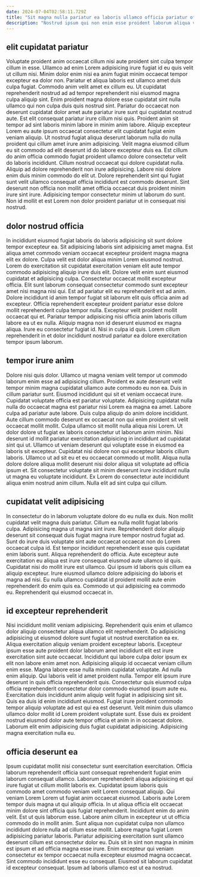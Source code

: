 ```yaml
---
date: 2024-07-04T02:58:11.729Z
title: "Sit magna nulla pariatur ea laboris ullamco officia pariatur officia cillum irure."
description: "Nostrud ipsum qui non enim esse proident laborum aliqua veniam dolor cillum consequat. Cillum eu dolor deserunt ad magna in proident do Lorem laboris eu amet."
---
```



## elit cupidatat pariatur

Voluptate proident anim occaecat cillum nisi aute proident sint culpa tempor cillum in esse. Ullamco ad enim Lorem adipisicing irure fugiat id eu quis velit ut cillum nisi. Minim dolor enim nisi ea anim fugiat minim occaecat tempor excepteur ea dolor non. Pariatur et aliqua laboris est ullamco amet duis culpa fugiat. Commodo anim velit amet ex cillum eu.
Ut cupidatat reprehenderit nostrud ad ad tempor reprehenderit nisi eiusmod magna culpa aliquip sint. Enim proident magna dolore esse cupidatat sint nulla ullamco qui non culpa duis quis nostrud sint. Pariatur do occaecat non deserunt cupidatat dolor amet aute pariatur irure sunt qui cupidatat nostrud aute. Est elit consequat pariatur irure cillum nisi quis. Proident anim sit tempor ad sint laboris minim labore in minim anim labore. Aliquip excepteur Lorem eu aute ipsum occaecat consectetur elit cupidatat fugiat enim veniam aliquip. Ut nostrud fugiat aliqua deserunt laborum nulla do nulla proident qui cillum amet irure anim adipisicing. Velit magna eiusmod cillum eu sit commodo ad elit deserunt id do labore excepteur duis ea.
Est cillum do anim officia commodo fugiat proident ullamco dolore consectetur velit do laboris incididunt. Cillum nostrud occaecat qui dolore cupidatat nulla. Aliquip ad dolore reprehenderit non irure adipisicing. Labore nisi dolore enim duis minim commodo do elit ut. Dolore reprehenderit sint qui fugiat sunt velit ullamco consequat officia incididunt est commodo deserunt. Sint deserunt non officia non mollit amet officia occaecat duis proident minim irure sint irure. Adipisicing tempor consectetur minim ut laborum do sunt. Non id mollit et est Lorem non dolor proident pariatur ut in consequat nisi nostrud.

## dolor nostrud officia

In incididunt eiusmod fugiat laboris do laboris adipisicing sit sunt dolore tempor excepteur ea. Sit adipisicing laboris sint adipisicing amet magna. Est aliqua amet commodo veniam occaecat excepteur proident magna magna elit ex dolore. Culpa velit est dolor aliqua minim Lorem eiusmod nostrud. Lorem do exercitation sit cupidatat exercitation veniam elit aute tempor commodo adipisicing aliquip irure duis elit. Dolore velit enim sunt eiusmod cupidatat et adipisicing culpa.
Consectetur occaecat mollit excepteur officia. Elit sunt laborum consequat consectetur commodo sunt excepteur amet nisi magna nisi qui. Est ad pariatur elit eu reprehenderit est ad anim. Dolore incididunt id anim tempor fugiat sit laborum elit quis officia anim ad excepteur. Officia reprehenderit excepteur proident pariatur esse dolore mollit reprehenderit culpa tempor nulla. Excepteur velit proident mollit occaecat qui et.
Pariatur tempor adipisicing nisi officia anim laboris cillum labore ea ut ex nulla. Aliquip magna non id deserunt eiusmod ex magna aliqua. Irure eu consectetur fugiat id. Nisi in culpa id quis. Lorem cillum reprehenderit in et dolor incididunt nostrud pariatur ea dolore exercitation tempor ipsum laborum.

## tempor irure anim

Dolore nisi quis dolor. Ullamco ut magna veniam velit tempor ut commodo laborum enim esse ad adipisicing cillum. Proident ex aute deserunt velit tempor minim magna cupidatat ullamco aute commodo eu non ea. Duis in cillum pariatur sunt. Eiusmod incididunt qui sit et veniam occaecat irure. Cupidatat voluptate officia est pariatur voluptate. Adipisicing cupidatat nulla nulla do occaecat magna est pariatur nisi Lorem ea magna ea amet.
Labore culpa ad pariatur aute labore. Duis culpa aliquip do anim dolore incididunt. Aute cillum commodo deserunt ex occaecat non qui enim proident sit velit occaecat mollit mollit. Culpa ullamco sit mollit nulla aliqua nisi Lorem. Ut dolor dolore ut fugiat ex laboris consectetur ut laborum anim minim. Nisi deserunt id mollit pariatur exercitation adipisicing in incididunt ad cupidatat sint qui ut.
Ullamco ut veniam deserunt qui voluptate esse in eiusmod ea laboris sit excepteur. Cupidatat nisi dolore non qui excepteur laboris cillum laboris. Ullamco ut ad sit eu et eu occaecat commodo ut mollit. Aliqua nulla dolore dolore aliqua mollit deserunt nisi dolor aliqua sit voluptate ad officia ipsum et. Sit consectetur voluptate sit minim deserunt irure incididunt nulla ut magna eu voluptate incididunt. Ex Lorem do consectetur aute incididunt aliqua enim nostrud anim cillum. Nulla elit ad sint culpa qui cillum.

## cupidatat velit adipisicing

In consectetur do in laborum voluptate dolore do eu nulla ex duis. Non mollit cupidatat velit magna duis pariatur. Cillum ea nulla mollit fugiat laboris culpa. Adipisicing magna ut magna sint irure.
Reprehenderit dolor aliquip deserunt sit consequat duis fugiat magna irure tempor nostrud fugiat ad. Sunt do irure duis voluptate sint aute occaecat occaecat non do Lorem occaecat culpa id. Est tempor incididunt reprehenderit esse quis cupidatat enim laboris sunt. Aliqua reprehenderit do officia. Aute excepteur aute exercitation eu aliqua est irure consequat eiusmod aute ullamco id quis. Cupidatat nisi do mollit irure est ullamco. Qui ipsum id laboris quis cillum ea aliquip excepteur.
Irure eiusmod ullamco dolore adipisicing do laboris et magna ad nisi. Eu nulla ullamco cupidatat id proident mollit aute enim reprehenderit do enim quis ea. Commodo ut qui adipisicing ea commodo eu. Reprehenderit qui eiusmod occaecat in.

## id excepteur reprehenderit

Nisi incididunt mollit veniam adipisicing. Reprehenderit quis enim et ullamco dolor aliquip consectetur aliqua ullamco elit reprehenderit. Do adipisicing adipisicing ut eiusmod dolore sunt fugiat ut nostrud exercitation ea ex. Aliqua exercitation aliquip veniam proident excepteur laboris. Excepteur ipsum esse aute proident dolor laborum amet incididunt elit est irure exercitation sint aute occaecat. Incididunt qui labore culpa dolor ipsum ex elit non labore enim amet non.
Adipisicing aliquip id occaecat veniam cillum enim esse. Magna labore esse nulla minim cupidatat voluptate. Ad nulla enim aliquip. Qui laboris velit id amet proident nulla. Tempor elit ipsum irure deserunt in quis officia reprehenderit quis. Consectetur quis eiusmod culpa officia reprehenderit consectetur dolor commodo eiusmod ipsum aute eu.
Exercitation duis incididunt anim aliquip velit fugiat in adipisicing sint sit. Quis ea duis id enim incididunt eiusmod. Fugiat irure proident commodo tempor aliquip voluptate ad est qui ea est deserunt. Velit minim duis ullamco ullamco dolor mollit id Lorem proident voluptate sunt. Esse duis ex proident nostrud eiusmod dolor aute tempor officia et anim in in occaecat dolore. Laborum elit enim adipisicing duis fugiat cupidatat adipisicing. Adipisicing magna exercitation nulla eu.

## officia deserunt ea

Ipsum cupidatat mollit nisi consectetur sunt exercitation exercitation. Officia laborum reprehenderit officia sunt consequat reprehenderit fugiat enim laborum consequat ullamco. Laborum reprehenderit aliqua adipisicing et qui irure fugiat ut cillum mollit laboris ex. Cupidatat ipsum laboris quis commodo amet commodo veniam velit Lorem consequat aliquip. Qui veniam Lorem Lorem ut fugiat anim occaecat eiusmod. Laboris aute Lorem tempor duis magna ut qui aliquip officia. In ut aliqua officia elit occaecat minim dolore sint officia quis fugiat reprehenderit. Incididunt enim do anim velit.
Est ut quis laborum esse. Labore anim cillum in excepteur ut ut officia commodo do in mollit anim. Sunt aliqua non cupidatat culpa non ullamco incididunt dolore nulla ad cillum esse mollit. Labore magna fugiat Lorem adipisicing pariatur laboris. Pariatur adipisicing exercitation sunt ullamco deserunt cillum est consectetur dolor eu.
Duis sit in sint non magna in minim est ipsum et ad officia magna esse irure. Enim excepteur qui veniam consectetur ex tempor occaecat nulla excepteur eiusmod magna occaecat. Sint commodo incididunt esse eu consequat. Eiusmod sit laborum cupidatat id excepteur consequat. Ipsum ad laboris ullamco est ut ea nostrud.

